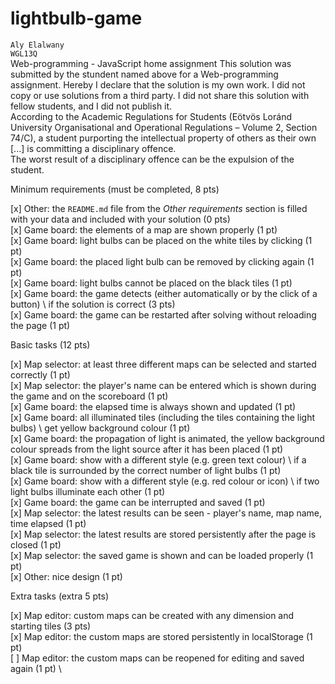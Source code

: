 # lightbulb-game

`Aly Elalwany`\
`WGL13Q`\
Web-programming - JavaScript home assignment
This solution was submitted by the stundent named above for a Web-programming assignment.
Hereby I declare that the solution is my own work. I did not copy or use solutions from a third party. I did not share this solution with fellow students, and I did not publish it. \
According to the Academic Regulations for Students (Eötvös Loránd University Organisational and Operational Regulations – Volume 2, Section 74/C), a student purporting the intellectual property of others as their own [...] is committing a disciplinary offence. \
The worst result of a disciplinary offence can be the expulsion of the student.

Minimum requirements (must be completed, 8 pts)

[x] Other: the `README.md` file from the _Other requirements_ section is filled with your data and included with your solution (0 pts) \
[x] Game board: the elements of a map are shown properly (1 pt) \
[x] Game board: light bulbs can be placed on the white tiles by clicking (1 pt) \
[x] Game board: the placed light bulb can be removed by clicking again (1 pt) \
[x] Game board: light bulbs cannot be placed on the black tiles (1 pt) \
[x] Game board: the game detects (either automatically or by the click of a button) \ if the solution is correct (3 pts) \
[x] Game board: the game can be restarted after solving without reloading the page (1 pt)

Basic tasks (12 pts)

[x] Map selector: at least three different maps can be selected and started correctly (1 pt) \
[x] Map selector: the player's name can be entered which is shown during the game and on the scoreboard (1 pt) \
[x] Game board: the elapsed time is always shown and updated (1 pt) \
[x] Game board: all illuminated tiles (including the tiles containing the light bulbs) \ get yellow background colour (1 pt) \
[x] Game board: the propagation of light is animated, the yellow background colour spreads from the light source after it has been placed (1 pt) \
[x] Game board: show with a different style (e.g. green text colour) \ if a black tile is surrounded by the correct number of light bulbs (1 pt) \
[x] Game board: show with a different style (e.g. red colour or icon) \ if two light bulbs illuminate each other (1 pt) \
[x] Game board: the game can be interrupted and saved (1 pt) \
[x] Map selector: the latest results can be seen - player's name, map name, time elapsed (1 pt) \
[x] Map selector: the latest results are stored persistently after the page is closed (1 pt) \
[x] Map selector: the saved game is shown and can be loaded properly (1 pt) \
[x] Other: nice design (1 pt)

Extra tasks (extra 5 pts)

[x] Map editor: custom maps can be created with any dimension and starting tiles (3 pts) \
[x] Map editor: the custom maps are stored persistently in localStorage (1 pt) \
[ ] Map editor: the custom maps can be reopened for editing and saved again (1 pt) \
